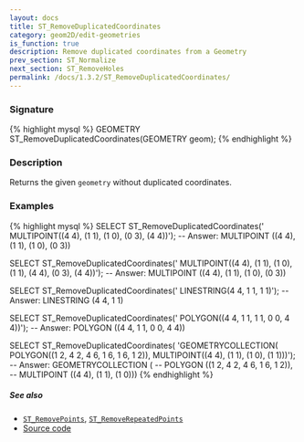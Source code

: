 ```yaml
---
layout: docs
title: ST_RemoveDuplicatedCoordinates
category: geom2D/edit-geometries
is_function: true
description: Remove duplicated coordinates from a Geometry
prev_section: ST_Normalize
next_section: ST_RemoveHoles
permalink: /docs/1.3.2/ST_RemoveDuplicatedCoordinates/
---
```


### Signature

{% highlight mysql %}
GEOMETRY ST_RemoveDuplicatedCoordinates(GEOMETRY geom);
{% endhighlight %}

### Description

Returns the given `geometry` without duplicated coordinates.

### Examples

{% highlight mysql %}
SELECT ST_RemoveDuplicatedCoordinates('
             MULTIPOINT((4 4), (1 1), (1 0), (0 3), (4 4))');
-- Answer:   MULTIPOINT ((4 4), (1 1), (1 0), (0 3)) 

SELECT ST_RemoveDuplicatedCoordinates('
             MULTIPOINT((4 4), (1 1), (1 0), (1 1), (4 4), (0 3), (4 4))');
-- Answer:   MULTIPOINT ((4 4), (1 1), (1 0), (0 3))

SELECT ST_RemoveDuplicatedCoordinates('
             LINESTRING(4 4, 1 1, 1 1)');
-- Answer:   LINESTRING (4 4, 1 1)  

SELECT ST_RemoveDuplicatedCoordinates('
             POLYGON((4 4, 1 1, 1 1, 0 0, 4 4))');
-- Answer:   POLYGON ((4 4, 1 1, 0 0, 4 4)) 

SELECT ST_RemoveDuplicatedCoordinates(
        'GEOMETRYCOLLECTION(
             POLYGON((1 2, 4 2, 4 6, 1 6, 1 6, 1 2)),
             MULTIPOINT((4 4), (1 1), (1 0), (1 1)))');
-- Answer: GEOMETRYCOLLECTION (
--           POLYGON ((1 2, 4 2, 4 6, 1 6, 1 2)), 
--           MULTIPOINT ((4 4), (1 1), (1 0))) 
{% endhighlight %}

##### See also

* [`ST_RemovePoints`](../ST_RemovePoints), [`ST_RemoveRepeatedPoints`](../ST_RemoveRepeatedPoints)
* <a href="https://github.com/orbisgis/h2gis/blob/master/h2gis-functions/src/main/java/org/h2gis/functions/spatial/edit/ST_RemoveDuplicatedCoordinates.java" target="_blank">Source code</a>
